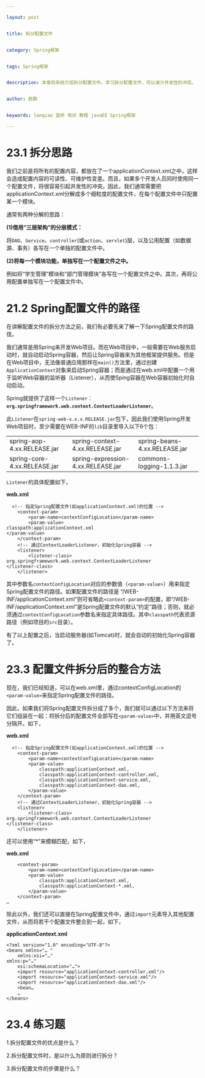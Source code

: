 ```yaml
---

layout: post


title: 拆分配置文件


category: Spring框架


tags: Spring框架


description: 本章将系统介绍拆分配置文件。学习拆分配置文件，可以减少并发性的冲突。


author: 颜群


keywords: lanqiao 蓝桥 培训 教程 javaEE Spring框架

---
```


# 23.1 拆分思路 #

我们之前是将所有的配置内容，都放在了一个applicationContext.xml之中，这样会造成配置内容的可读性、可维护性变差。而且，如果多个开发人员同时使用同一个配置文件，将很容易引起并发性的冲突。因此，我们通常需要把applicationContext.xml分解成多个细粒度的配置文件，在每个配置文件中只配置某一个模块。


通常有两种分解的思路：


**(1)借用“三层架构”的分层模式：**

将`DAO`、`Service`、`controller`(或`action`、`servlet`)层，以及公用配置（如数据源、事务）各写在一个单独的配置文件中。

**(2)将每一个模块功能，单独写在一个配置文件之中。**


例如将“学生管理”模块和“部门管理模块”各写在一个配置文件之中。其次，再将公用配置单独写在一个配置文件中。


# 21.2 Spring配置文件的路径 #

在讲解配置文件的拆分方法之前，我们有必要先来了解一下Spring配置文件的路径。

我们通常是用Spring来开发Web项目。而在Web项目中，一般需要在Web服务启动时，就自动启动Spring容器，然后让Spring容器来为其他框架提供服务。但是在Web项目中，无法像普通应用那样在`main()`方法里，通过创建`ApplicationContext`对象来启动Spring容器；而是通过在web.xml中配置一个用于监听Web容器的监听器（Listener），从而使Sping容器在Web容器初始化时自动启动。


Spring就提供了这样一个`Listener`：**`org.springframework.web.context.ContextLoaderListener`**。


此`Listener`在`spring-web-x.x.x.RELEASE.jar`包下，因此我们使用Spring开发Web项目时，至少需要在WEB-INF的`lib`目录里导入以下6个包：


<table>
   <tr>
      <td>spring-aop-4.xx.RELEASE.jar</td>
      <td>spring-context-4.xx.RELEASE.jar</td>
      <td>spring-beans-4.xx.RELEASE.jar</td>
   </tr>
   <tr>
      <td>spring-core-4.xx.RELEASE.jar</td>
      <td>spring-expression-4.xx.RELEASE.jar</td>
      <td>commons-logging-1.1.3.jar</td>
   </tr>
</table>


`Listener`的具体配置如下，


**web.xml**


```
  <!-- 指定Spring配置文件(如applicationContext.xml)的位置 -->
	<context-param>
		<param-name>contextConfigLocation</param-name>
		<param-value>
classpath:applicationContext.xml
</param-value>
	</context-param>
	<!-- 通过ContextLoaderListener，初始化Spring容器 -->
	<listener>
		<listener-class>
org.springframework.web.context.ContextLoaderListener
</listener-class>
	</listener>
```

其中参数名`contextConfigLocation`对应的参数值（`<param-value>`）用来指定Spring配置文件的路径。如果配置文件的路径是 “/WEB-INF/applicationContext.xml”则可省略此`<context-param>`的配置，即“/WEB-INF/applicationContext.xml”是Spring配置文件的默认“约定”路径；否则，就必须通过`contextConfigLocation`参数名来指定具体路径。其中`classpath`代表资源路径（例如项目的`src`目录）。


有了以上配置之后，当启动服务器(如Tomcat)时，就会自动的初始化Spring容器了。


# 23.3 配置文件拆分后的整合方法 #

现在，我们已经知道，可以在web.xml里，通过contextConfigLocation的`<param-value>`来指定Spring配置文件的路径。

因此，如果我们将Spring配置文件拆分成了多个，我们就可以通过以下方法来将它们组装在一起：将拆分后的配置文件全部写在`<param-value>`中，并用英文逗号分隔开。如下，


**web.xml**

```
  <!-- 指定Spring配置文件(如applicationContext.xml)的位置 -->
	<context-param>
		<param-name>contextConfigLocation</param-name>
		<param-value>
			classpath:applicationContext.xml,
			classpath:applicationContext-controller.xml,
			classpath:applicationContext-service.xml,
			classpath:applicationContext-dao.xml,
		</param-value>
	</context-param>
	<!-- 通过ContextLoaderListener，初始化Spring容器 -->
	<listener>
		<listener-class>
org.springframework.web.context.ContextLoaderListener
</listener-class>
	</listener>
```

还可以使用“*”来模糊匹配，如下，

**web.xml**


```
	<context-param>
		<param-name>contextConfigLocation</param-name>
		<param-value>
			classpath:applicationContext.xml,
			classpath:applicationContext-*.xml,
		</param-value>
	</context-param>
…
```

除此以外，我们还可以直接在Spring配置文件中，通过`import`元素导入其他配置文件，从而将若干个配置文件整合到一起，如下，


**applicationContext.xml**

```
<?xml version="1.0" encoding="UTF-8"?>
<beans xmlns="… "
	xmlns:xsi="…" 
xmlns:p="…"
	xsi:schemaLocation="…">
	<import resource="applicationContext-controller.xml"/>
	<import resource="applicationContext-service.xml"/>
	<import resource="applicationContext-dao.xml"/>
	<bean… 
    …
</beans>
```

# 23.4 练习题 #

1.拆分配置文件的优点是什么？

2.拆分配置文件时，是以什么为原则进行拆分？

3.拆分配置文件的步骤是什么？
